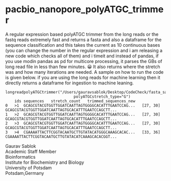 # pacbio_nanopore_polyATGC_trimmer
A regular expression based polyATGC trimmer from the long reads or the fastq reads extremely fast and returns a fasta and also a dataframe for the sequence classification and this takes the current as 10 continuous bases (you can change the number in the regular expression and i am releasing a new code which checks all of them) and i timeit and instead of pandas, if you use modin pandas as pd for multicore processing, it parses the GBs of long read file in less than few minutes. 😀 It also returns where the stretch was and how many iterations are needed. A sample on how to run the code is given below. if you are using the long reads for machine learning then it directly returns a dataframe for ingestion to machine leaning.

```
longreadpolyATGCtrimmer("/Users/gauravsablok/Desktop/CodeCheck/fasta_sample_datasets/test_sample_short.fasta",
                              polyATGCstretch_type="G")
	ids	sequences	stretch_count	trimmed_sequences_new
0	>1	GCAGCGTACGTGGTTGGATCAATTAGTGGGGCACATTTGAATCCAG...	[27, 30]	GCAGCGTACGTGGTTGGATCAATTAGTGCACATTTGAATCCAGCTT...
1	>2	GCAGCGTACGTGGTTGGATCAATTAGTGGGGCACATTTGAATCCAG...	[27, 30]	GCAGCGTACGTGGTTGGATCAATTAGTGCACATTTGAATCCAGCTT...
2	>3	GCAGCGTACGTGGTTGGATCAATTAGTGGGGCACATTTGAATCCAG...	[27, 30]	GCAGCGTACGTGGTTGGATCAATTAGTGCACATTTGAATCCAGCTT...
3	>4	CGAAAATTACTTCGGTACAATGCTTGTATACATGGGCAAAGCACAC...	[33, 36]	CGAAAATTACTTCGGTACAATGCTTGTATACATCAAAGCACACGGT...
```
Gaurav Sablok \
Academic Staff Member \
Bioinformatics \
Institute for Biochemistry and Biology \
University of Potsdam \
Potsdam,Germany

